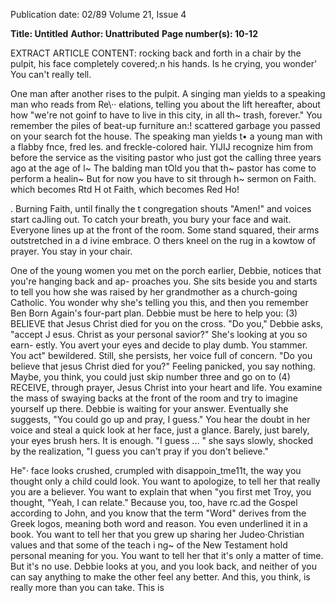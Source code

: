 Publication date: 02/89
Volume 21, Issue 4

**Title: Untitled**
**Author: Unattributed**
**Page number(s): 10-12**

EXTRACT ARTICLE CONTENT:
rocking back and forth in a chair by the 
pulpit, his face completely covered;.n 
his hands. Is he crying, you wonder' 
You can't really tell. 


One man after another rises to the 
pulpit. A singing man yields to a 
speaking man who reads from Re\·· 
elations, telling you about the lift 
hereafter, about how "we're not goinf 
to have to live in this city, in all th~ 
trash, forever." You remember the 
piles of beat-up furniture an:! scattered 
garbage you passed on your search fot 
the house. The speaking man yields t• 
a young man with a flabby fnce, fred 
les. and freckle-colored hair. YIJIJ 
recognize him from before the service 
as the visiting pastor who just got the 
calling three years ago at the age of l~ 
The balding man tOld you that th~ 
pastor has come to perform a healin~ 
But for now you have to sit through h~ 
sermon on Faith. which becomes Rtd 
H ot Faith, which becomes Red Ho!


. Burning Faith, 
until 
finally the 
t congregation shouts "Amen!" and 
voices start caJling out. To catch your 
breath, you bury your face and wait. 
Everyone lines up at the front of the 
room. Some stand squared, their arms 
outstretched in a d ivine embrace. 
O thers kneel on the rug in a kowtow of 
prayer. You stay in your chair. 


One of the young women you met 
on the porch earlier, Debbie, notices 
that you're hanging back and ap-
proaches you. She sits beside you and 
starts to tell you how she was raised by 
her grandmother as a church-going 
Catholic. You wonder why she's telling 
you this, and then you remember Ben 
Born Again's four-part plan. Debbie 
must be here to help you: 
(3) BELIEVE that Jesus Christ died for 
you on the cross. "Do you," Debbie asks, 
"accept J esus. Christ as your personal 
savior?" She's looking at you so earn-
estly. You avert your eyes and decide 
to play dumb. You stammer. You act" 
bewildered. Still, she persists, her 
voice full of concern. "Do you believe 
that jesus Christ died for you?" Feeling 
panicked, you say nothing. Maybe, 
you think, you could just skip number 
three and go on to 
(4) RECEIVE, through prayer, Jesus 
Christ into your heart and life. 
You 
examine the mass of swaying backs at 
the front of the room and try to 
imagine yourself up there. Debbie is 
waiting for your answer. Eventually 
she suggests, "You could go up and 
pray, I guess." You hear the doubt in 
her voice and steal a quick look at her 
face, just a glance. Barely, just barely, 
your eyes brush hers. It is enough. "I 
guess ... " she says slowly, shocked by 
the realization, "I guess you can't pray 
if you don't believe." 


He"· face looks crushed, crumpled 
with disappoin_tme11t, the way you 
thought only a child could look. You 
want to apologize, to tell her that really 
you are a believer. You want to explain 
that when "you first met Troy, you 
thought, "Yeah, I can relate." Because 
you, 
too, have rc.ad 
the Gospel 
according to John, and you know that 
the term "Word" derives from the 
Greek logos, meaning both word and 
reason. You even underlined it in a 
book. You want to tell her that you 
grew up sharing her Judeo·Christian 
values and that some of the teach i ng~ 
of the New Testament hold personal 
meaning for you. You want to tell her 
that it's only a matter of time. 
But it's no use. Debbie looks at you, 
and you look back, and neither of you 
can say anything to make the other feel 
any better. And this, you think, is 
really more than you can take. This is